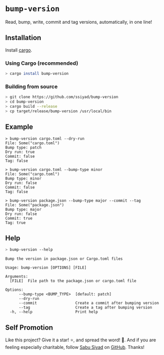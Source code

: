 # `bump-version`
Read, bump, write, commit and tag versions, automatically, in one line!

## Installation
Install [cargo](https://doc.rust-lang.org/cargo/getting-started/installation.html).

### Using Cargo (recommended)
```bash
> cargo install bump-version
```

### Building from source
```bash
> git clone https://github.com/ssiyad/bump-version
> cd bump-version
> cargo build --release
> cp target/release/bump-version /usr/local/bin
```

## Example
```
> bump-version cargo.toml --dry-run
File: Some("cargo.toml")
Bump type: patch
Dry run: true
Commit: false
Tag: false

> bump-version cargo.toml --bump-type minor
File: Some("cargo.toml")
Bump type: minor
Dry run: false
Commit: false
Tag: false

> bump-version package.json --bump-type major --commit --tag
File: Some("package.json")
Bump type: major
Dry run: false
Commit: true
Tag: true
```

## Help
```bash
> bump-version --help
```

```
Bump the version in package.json or Cargo.toml files

Usage: bump-version [OPTIONS] [FILE]

Arguments:
  [FILE]  File path to the package.json or cargo.toml file

Options:
      --bump-type <BUMP_TYPE>  [default: patch]
      --dry-run                
      --commit                 Create a commit after bumping version
      --tag                    Create a tag after bumping version
  -h, --help                   Print help
```

## Self Promotion
Like this project? Give it a star! ⭐, and spread the word! 🚀. And if you are
feeling especially charitable, follow [Sabu Siyad](https://ssiyad.com) on
[GitHub](https://github.com/ssiyad). Thanks!
